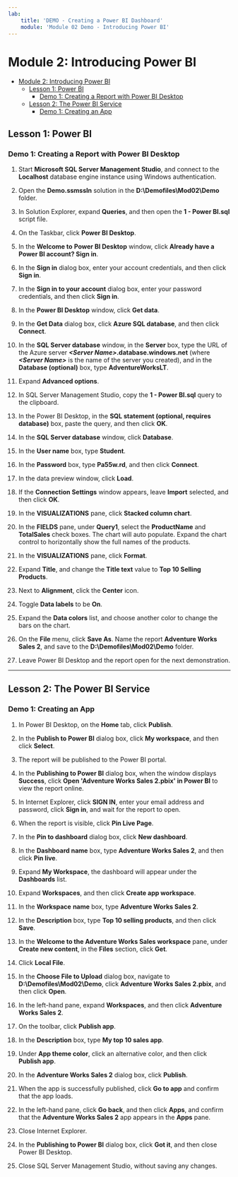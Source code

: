 ```yaml
---
lab:
    title: 'DEMO - Creating a Power BI Dashboard'
    module: 'Module 02 Demo - Introducing Power BI'
---
```

# Module 2: Introducing Power BI

- [Module 2: Introducing Power BI](#module-2-introducing-power-bi)
  - [Lesson 1: Power BI](#lesson-1-power-bi)
    - [Demo 1: Creating a Report with Power BI Desktop](#demo-1-creating-a-report-with-power-bi-desktop)
  - [Lesson 2: The Power BI Service](#lesson-2-the-power-bi-service)
    - [Demo 1: Creating an App](#demo-1-creating-an-app)


## Lesson 1: Power BI

### Demo 1: Creating a Report with Power BI Desktop

1. Start **Microsoft SQL Server Management Studio**, and connect to the **Localhost** database engine instance using Windows authentication.

1. Open the **Demo.ssmssln** solution in the **D:\\Demofiles\\Mod02\\Demo** folder.

1. In Solution Explorer, expand **Queries**, and then open the **1 - Power BI.sql** script file.

1. On the Taskbar, click **Power BI Desktop**.

1. In the **Welcome to** **Power BI Desktop** window, click **Already have a Power BI account? Sign in**.

1. In the **Sign in** dialog box, enter your account credentials, and then click **Sign in**.

1. In the **Sign in to your account** dialog box, enter your password credentials, and then click **Sign in**.

1. In the **Power BI Desktop** window, click **Get data**.

1. In the **Get Data** dialog box, click **Azure SQL database**, and then click **Connect**.

1. In the **SQL Server database** window, in the **Server** box, type the URL of the Azure server ***\<Server Name\>*.database.windows.net** (where ***\<Server Name\>*** is the name of the server you created), and in the **Database (optional)** box, type **AdventureWorksLT**.

1. Expand **Advanced options**.

1. In SQL Server Management Studio, copy the **1 - Power BI.sql** query to the clipboard.

1. In the Power BI Desktop, in the **SQL statement (optional, requires database)** box, paste the query, and then click **OK**.

1. In the **SQL Server database** window, click **Database**.

1. In the **User name** box, type **Student**.

1. In the **Password** box, type **Pa55w.rd**, and then click **Connect**.

1. In the data preview window, click **Load**.

1. If the **Connection Settings** window appears, leave **Import** selected, and then click **OK**.

1. In the **VISUALIZATIONS** pane, click **Stacked column chart**.

1. In the **FIELDS** pane, under **Query1**, select the **ProductName** and **TotalSales** check boxes. The chart will auto populate. Expand the chart control to horizontally show the full names of the products.

1. In the **VISUALIZATIONS** pane, click **Format**.

1. Expand **Title**, and change the **Title text** value to **Top 10 Selling Products**.

1. Next to **Alignment**, click the **Center** icon.

1. Toggle **Data labels** to be **On**.

1. Expand the **Data colors** list, and choose another color to change the bars on the chart.

1. On the **File** menu, click **Save As**. Name the report **Adventure Works Sales 2**, and save to the **D:\\Demofiles\\Mod02\\Demo** folder.

1. Leave Power BI Desktop and the report open for the next demonstration.

---

## Lesson 2: The Power BI Service

### Demo 1: Creating an App

1. In Power BI Desktop, on the **Home** tab, click **Publish**.

2. In the **Publish to Power BI** dialog box, click **My workspace**, and then click **Select**.

3. The report will be published to the Power BI portal.

4. In the **Publishing to Power BI** dialog box, when the window displays **Success**, click **Open 'Adventure Works Sales 2.pbix' in Power BI** to view the report online.

5. In Internet Explorer, click **SIGN IN**, enter your email address and password, click **Sign in**, and wait for the report to open.

6. When the report is visible, click **Pin Live Page**.

7. In the **Pin to dashboard** dialog box, click **New dashboard**.

8. In the **Dashboard name** box, type **Adventure Works Sales 2**, and then click **Pin live**.

9. Expand **My Workspace**, the dashboard will appear under the **Dashboards** list.

10. Expand **Workspaces**, and then click **Create app workspace**.

11. In the **Workspace** **name** box, type **Adventure Works Sales 2**.

12. In the **Description** box, type **Top 10 selling products**, and then click **Save**.

13. In the **Welcome to the Adventure Works Sales workspace** pane, under **Create new content**, in the **Files** section, click **Get**.

14. Click **Local File**.

15. In the **Choose File to Upload** dialog box, navigate to **D:\\Demofiles\\Mod02\\Demo**, click **Adventure Works Sales 2.pbix**, and then click **Open**.

16. In the left-hand pane, expand **Workspaces**, and then click **Adventure Works Sales 2**.

17. On the toolbar, click **Publish app**.

18. In the **Description** box, type **My top 10 sales app**.

19. Under **App theme color**, click an alternative color, and then click **Publish app**.

20. In the **Adventure Works Sales 2** dialog box, click **Publish**.

21. When the app is successfully published, click **Go to app** and confirm that the app loads.

22. In the left-hand pane, click **Go back**, and then click **Apps**, and confirm that the **Adventure Works Sales 2** app appears in the **Apps** pane.

23. Close Internet Explorer.

24. In the **Publishing to Power BI** dialog box, click **Got it**, and then close Power BI Desktop.

25. Close SQL Server Management Studio, without saving any changes.
